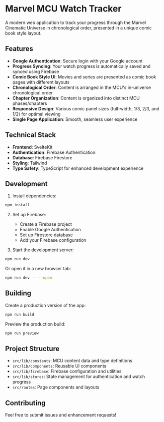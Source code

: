 # Marvel MCU Watch Tracker

A modern web application to track your progress through the Marvel Cinematic Universe in chronological order, presented in a unique comic book style layout.

## Features

- **Google Authentication**: Secure login with your Google account
- **Progress Syncing**: Your watch progress is automatically saved and synced using Firebase
- **Comic Book Style UI**: Movies and series are presented as comic book pages with different layouts
- **Chronological Order**: Content is arranged in the MCU's in-universe chronological order
- **Chapter Organization**: Content is organized into distinct MCU phases/chapters
- **Responsive Design**: Various comic panel sizes (full-width, 1/3, 2/3, and 1/2) for optimal viewing
- **Single Page Application**: Smooth, seamless user experience

## Technical Stack

- **Frontend**: SvelteKit
- **Authentication**: Firebase Authentication
- **Database**: Firebase Firestore
- **Styling**: Tailwind
- **Type Safety**: TypeScript for enhanced development experience

## Development

1. Install dependencies:
```bash
npm install
```

2. Set up Firebase:
   - Create a Firebase project
   - Enable Google Authentication
   - Set up Firestore database
   - Add your Firebase configuration

3. Start the development server:
```bash
npm run dev
```

Or open it in a new browser tab:
```bash
npm run dev -- --open
```

## Building

Create a production version of the app:

```bash
npm run build
```

Preview the production build:
```bash
npm run preview
```

## Project Structure

- `src/lib/constants`: MCU content data and type definitions
- `src/lib/components`: Reusable UI components
- `src/lib/firebase`: Firebase configuration and utilities
- `src/lib/stores`: State management for authentication and watch progress
- `src/routes`: Page components and layouts

## Contributing

Feel free to submit issues and enhancement requests!
